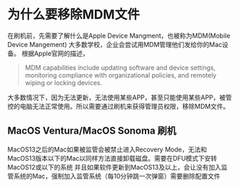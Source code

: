# 为什么要移除MDM文件
在刷机前，先需要了解什么是Apple Device Mangment，也被称为MDM(Mobile Device Mangement) 大多数学校，企业会尝试用MDM管理他们发给你的Mac设备。
根据Apple官网的描述，
>MDM capabilities include updating software and device settings, monitoring compliance with organizational policies, and remotely wiping or locking devices.

大多数情况下，因为无法更新，无法使用某些APP，甚至只能使用某些APP，被管控的电脑无法正常使用。所以需要通过刷机来获得管理员权限，移除MDM文件。

## MacOS Ventura/MacOS Sonoma 刷机
MacOS13之后的Mac如果被监管会被禁止进入Recovery Mode，无法和MacOS13版本以下的Mac以同样方法直接卸载磁盘。需要在DFU模式下安转MacOS12或以下的系统
并且如果软件更新到MacOS13及以上，会让没有加入监管系统的Mac，强制加入监管系统（每10分钟跳一次弹窗）需要删除配置文件